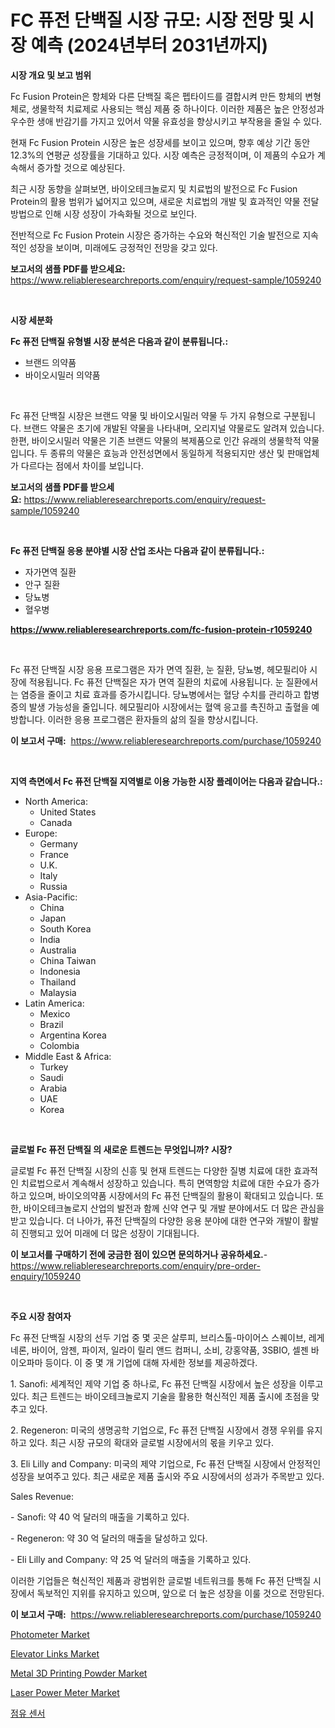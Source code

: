 <p><h1>FC 퓨전 단백질 시장 규모: 시장 전망 및 시장 예측 (2024년부터 2031년까지)</h1></p><p><strong>시장 개요 및 보고 범위</strong></p>
<p><p>Fc Fusion Protein은 항체와 다른 단백질 혹은 펩타이드를 결합시켜 만든 항체의 변형체로, 생물학적 치료제로 사용되는 핵심 제품 중 하나이다. 이러한 제품은 높은 안정성과 우수한 생애 반감기를 가지고 있어서 약물 유효성을 향상시키고 부작용을 줄일 수 있다.</p><p>현재 Fc Fusion Protein 시장은 높은 성장세를 보이고 있으며, 향후 예상 기간 동안 12.3%의 연평균 성장률을 기대하고 있다. 시장 예측은 긍정적이며, 이 제품의 수요가 계속해서 증가할 것으로 예상된다.</p><p>최근 시장 동향을 살펴보면, 바이오테크놀로지 및 치료법의 발전으로 Fc Fusion Protein의 활용 범위가 넓어지고 있으며, 새로운 치료법의 개발 및 효과적인 약물 전달 방법으로 인해 시장 성장이 가속화될 것으로 보인다.</p><p>전반적으로 Fc Fusion Protein 시장은 증가하는 수요와 혁신적인 기술 발전으로 지속적인 성장을 보이며, 미래에도 긍정적인 전망을 갖고 있다.</p></p>
<p><strong>보고서의 샘플 PDF를 받으세요:</strong> <a href="https://www.reliableresearchreports.com/enquiry/request-sample/1059240">https://www.reliableresearchreports.com/enquiry/request-sample/1059240</a></p>
<p>&nbsp;</p>
<p><strong>시장 세분화</strong></p>
<p><strong>Fc 퓨전 단백질 유형별 시장 분석은 다음과 같이 분류됩니다.:</strong></p>
<p><ul><li>브랜드 의약품</li><li>바이오시밀러 의약품</li></ul></p>
<p>&nbsp;</p>
<p><p>Fc 퓨전 단백질 시장은 브랜드 약물 및 바이오시밀러 약물 두 가지 유형으로 구분됩니다. 브랜드 약물은 초기에 개발된 약물을 나타내며, 오리지널 약물로도 알려져 있습니다. 한편, 바이오시밀러 약물은 기존 브랜드 약물의 복제품으로 인간 유래의 생물학적 약물입니다. 두 종류의 약물은 효능과 안전성면에서 동일하게 적용되지만 생산 및 판매업체가 다르다는 점에서 차이를 보입니다.</p></p>
<p><strong>보고서의 샘플 PDF를 받으세요:</strong>&nbsp;<a href="https://www.reliableresearchreports.com/enquiry/request-sample/1059240">https://www.reliableresearchreports.com/enquiry/request-sample/1059240</a></p>
<p>&nbsp;</p>
<p><strong> Fc 퓨전 단백질 응용 분야별 시장 산업 조사는 다음과 같이 분류됩니다.:</strong></p>
<p><ul><li>자가면역 질환</li><li>안구 질환</li><li>당뇨병</li><li>혈우병</li></ul></p>
<p><strong><a href="https://www.reliableresearchreports.com/fc-fusion-protein-r1059240">https://www.reliableresearchreports.com/fc-fusion-protein-r1059240</a></strong></p>
<p>&nbsp;</p>
<p><p>Fc 퓨전 단백질 시장 응용 프로그램은 자가 면역 질환, 눈 질환, 당뇨병, 헤모필리아 시장에 적용됩니다. Fc 퓨전 단백질은 자가 면역 질환의 치료에 사용됩니다. 눈 질환에서는 염증을 줄이고 치료 효과를 증가시킵니다. 당뇨병에서는 혈당 수치를 관리하고 합병증의 발생 가능성을 줄입니다. 헤모필리아 시장에서는 혈액 응고를 촉진하고 출혈을 예방합니다. 이러한 응용 프로그램은 환자들의 삶의 질을 향상시킵니다.</p></p>
<p><strong>이 보고서 구매:</strong>&nbsp; <a href="https://www.reliableresearchreports.com/purchase/1059240">https://www.reliableresearchreports.com/purchase/1059240</a></p>
<p>&nbsp;</p>
<p><strong>지역 측면에서 Fc 퓨전 단백질 지역별로 이용 가능한 시장 플레이어는 다음과 같습니다.:</strong></p>
<p><ul>
    <li>
        North America:
        <ul>
            <li>United States</li>
            <li>Canada</li>
        </ul>
    </li>
    <li>
        Europe:
        <ul>
            <li>Germany</li>
            <li>France</li>
            <li>U.K.</li>
            <li>Italy</li>
            <li>Russia</li>
        </ul>
    </li>
    <li>
        Asia-Pacific:
        <ul>
            <li>China</li>
            <li>Japan</li>
            <li>South Korea</li>
            <li>India</li>
            <li>Australia</li>
            <li>China Taiwan</li>
            <li>Indonesia</li>
            <li>Thailand</li>
            <li>Malaysia</li>
        </ul>
    </li>
    <li>
        Latin America:
        <ul>
            <li>Mexico</li>
            <li>Brazil</li>
            <li>Argentina Korea</li>
            <li>Colombia</li>
        </ul>
    </li>
    <li>
        Middle East & Africa:
        <ul>
            <li>Turkey</li>
            <li>Saudi</li>
            <li>Arabia</li>
            <li>UAE</li>
            <li>Korea</li>
        </ul>
    </li>
    </ul></p>
<p>&nbsp;</p>
<p><strong>글로벌 Fc 퓨전 단백질 의 새로운 트렌드는 무엇입니까? 시장?</strong></p>
<p><p>글로벌 Fc 퓨전 단백질 시장의 신흥 및 현재 트렌드는 다양한 질병 치료에 대한 효과적인 치료법으로서 계속해서 성장하고 있습니다. 특히 면역항암 치료에 대한 수요가 증가하고 있으며, 바이오의약품 시장에서의 Fc 퓨전 단백질의 활용이 확대되고 있습니다. 또한, 바이오테크놀로지 산업의 발전과 함께 신약 연구 및 개발 분야에서도 더 많은 관심을 받고 있습니다. 더 나아가, 퓨전 단백질의 다양한 응용 분야에 대한 연구와 개발이 활발히 진행되고 있어 미래에 더 많은 성장이 기대됩니다.</p></p>
<p><strong>이 보고서를 구매하기 전에 궁금한 점이 있으면 문의하거나 공유하세요.</strong>- <a href="https://www.reliableresearchreports.com/enquiry/pre-order-enquiry/1059240">https://www.reliableresearchreports.com/enquiry/pre-order-enquiry/1059240</a></p>
<p>&nbsp;</p>
<p><strong>주요 시장 참여자</strong></p>
<p><p>Fc 퓨전 단백질 시장의 선두 기업 중 몇 곳은 살루피, 브리스톨-마이어스 스퀘이브, 레게네론, 바이어, 암젠, 파이저, 일라이 릴리 앤드 컴퍼니, 소비, 강홍약품, 3SBIO, 셀젠 바이오파마 등이다. 이 중 몇 개 기업에 대해 자세한 정보를 제공하겠다.</p><p>1. Sanofi: 세계적인 제약 기업 중 하나로, Fc 퓨전 단백질 시장에서 높은 성장을 이루고 있다. 최근 트렌드는 바이오테크놀로지 기술을 활용한 혁신적인 제품 출시에 초점을 맞추고 있다.</p><p>2. Regeneron: 미국의 생명공학 기업으로, Fc 퓨전 단백질 시장에서 경쟁 우위를 유지하고 있다. 최근 시장 규모의 확대와 글로벌 시장에서의 몫을 키우고 있다.</p><p>3. Eli Lilly and Company: 미국의 제약 기업으로, Fc 퓨전 단백질 시장에서 안정적인 성장을 보여주고 있다. 최근 새로운 제품 출시와 주요 시장에서의 성과가 주목받고 있다.</p><p>Sales Revenue:</p><p>- Sanofi: 약 40 억 달러의 매출을 기록하고 있다.</p><p>- Regeneron: 약 30 억 달러의 매출을 달성하고 있다.</p><p>- Eli Lilly and Company: 약 25 억 달러의 매출을 기록하고 있다.</p><p>이러한 기업들은 혁신적인 제품과 광범위한 글로벌 네트워크를 통해 Fc 퓨전 단백질 시장에서 독보적인 지위를 유지하고 있으며, 앞으로 더 높은 성장을 이룰 것으로 전망된다.</p></p>
<p><strong>이 보고서 구매:</strong>&nbsp;&nbsp;<a href="https://www.reliableresearchreports.com/purchase/1059240">https://www.reliableresearchreports.com/purchase/1059240</a></p>
<p><p><a href="https://github.com/yoshih12/Market-Research-Report-List-2/blob/main/photometer-market.md">Photometer Market</a></p><p><a href="https://sulfuric-clavicle-d39.notion.site/Elevator-Links-Market-Trends-and-Market-Analysis-forecasted-for-period-2024-2031-ca9dce49ed65484e969925349dfe7c95">Elevator Links Market</a></p><p><a href="https://issuu.com/reportprime-2/docs/metal-3d-printing-powder-market-size-2030.pptx">Metal 3D Printing Powder Market</a></p><p><a href="https://github.com/castoriffic/Market-Research-Report-List-4/blob/main/laser-power-meter-market.md">Laser Power Meter Market</a></p><p><a href="https://github.com/BrettWeberrt8767765/Market-Research-Report-List-1/blob/main/413169627330.md">점유 센서</a></p></p>